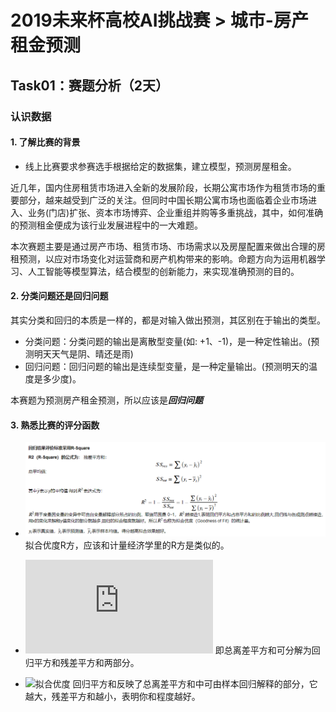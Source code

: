 # 2019未来杯高校AI挑战赛 > 城市-房产租金预测
## Task01：赛题分析（2天）
### 认识数据
#### 1. 了解比赛的背景
* 线上比赛要求参赛选手根据给定的数据集，建立模型，预测房屋租金。

近几年，国内住房租赁市场进入全新的发展阶段，长期公寓市场作为租赁市场的重要部分，越来越受到广泛的关注。但同时中国长期公寓市场也面临着企业市场进入、业务(门店)扩张、资本市场博弈、企业重组并购等多重挑战，其中，如何准确的预测租金便成为该行业发展进程中的一大难题。

本次赛题主要是通过房产市场、租赁市场、市场需求以及房屋配置来做出合理的房租预测，以应对市场变化对运营商和房产机构带来的影响。命题方向为运用机器学习、人工智能等模型算法，结合模型的创新能力，来实现准确预测的目的。

#### 2. 分类问题还是回归问题
其实分类和回归的本质是一样的，都是对输入做出预测，其区别在于输出的类型。
* 分类问题：分类问题的输出是离散型变量(如: +1、-1)，是一种定性输出。(预测明天天气是阴、晴还是雨) 
* 回归问题：回归问题的输出是连续型变量，是一种定量输出。(预测明天的温度是多少度)。

本赛题为预测房产租金预测，所以应该是***回归问题***


#### 3. 熟悉比赛的评分函数

* ![评分函数](https://github.com/keduosou/Datawhale_learning_note/blob/master/%E8%AF%84%E5%88%86%E5%87%BD%E6%95%B0.jpeg)  
拟合优度R方，应该和计量经济学里的R方是类似的。


* ![总离差平方和](http://latex.codecogs.com/gif.latex?TSS=RSS+ESS)
即总离差平方和可分解为回归平方和残差平方和两部分。


* ![拟合优度](http://latex.codecogs.com/gif.latex?R^2=ESS/TSS=1-RSS/TSS)
回归平方和反映了总离差平方和中可由样本回归解释的部分，它越大，残差平方和越小，表明你和程度越好。
